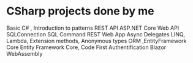 # CSharp projects done by me
Basic C# , Introduction to patterns 
REST API ASP.NET Core Web API
SQLConnection SQL Command REST
Web App Async
Delegates LINQ, Lambda, Extension methods, Anonymous types
ORM ,EntityFramework Core
Entity Framework Core, Code First
Authentification
Blazor
WebAssembly
